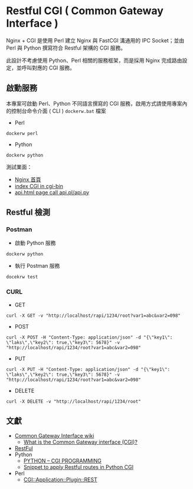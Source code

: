 # Restful CGI ( Common Gateway Interface )

Nginx + CGI 是使用 Perl 建立 Nginx 與 FastCGI 溝通用的 IPC Socket；並由 Perl 與 Python 撰寫符合 Restful 架構的 CGI 服務。

此設計不考慮使用 Python、Perl 相關的服務框架，而是採用 Nginx 完成路由設定，並呼叫對應的 CGI 服務。

## 啟動服務

本專案可啟動 Perl、Python 不同語言撰寫的 CGI 服務，啟用方式請使用專案內的控制台命令介面 ( CLI ) ```dockerw.bat``` 檔案

+ Perl
```
dockerw perl
```

+ Python
```
dockerw python
```

測試業面：
+ [Nginx 首頁](http://localhost/)
+ [index CGI in cgi-bin](http://localhost/cgi-bin)
+ [api.html page call api.pl/api.py](http://localhost/api.html)

## Restful 檢測

### Postman

+ 啟動 Python 服務
```
dockerw python
```

+ 執行 Postman 服務
```
docekrw test
```

### CURL

+ GET
```
curl -X GET -v "http://localhost/rapi/1234/root?var1=abc&var2=098"
```

+ POST
```
curl -X POST -H "Content-Type: application/json" -d "{\"key1\": \"laks\",\"key2\": true,\"key3\": 5678}" -v "http://localhost/rapi/1234/root?var1=abc&var2=098"
```

+ PUT
```
curl -X PUT -H "Content-Type: application/json" -d "{\"key1\": \"laks\",\"key2\": true,\"key3\": 5678}" -v "http://localhost/rapi/1234/root?var1=abc&var2=098"
```

+ DELETE
```
curl -X DELETE -v "http://localhost/rapi/1234/root"
```

## 文獻

+ [Common Gateway Interface wiki](https://zh.wikipedia.org/zh-tw/%E9%80%9A%E7%94%A8%E7%BD%91%E5%85%B3%E6%8E%A5%E5%8F%A3)
    - [What is the Common Gateway interface (CGI)?](https://mixwithmarketing.com/2022/02/what-is-the-common-gateway-interface-cgi/)
+ [RestFul](https://zh.wikipedia.org/zh-tw/%E8%A1%A8%E7%8E%B0%E5%B1%82%E7%8A%B6%E6%80%81%E8%BD%AC%E6%8D%A2)
+ Python
    - [PYTHON – CGI PROGRAMMING](https://prutor.ai/python-cgi-programming/)
    - [Snippet to apply Restful routes in Python CGI](https://gist.github.com/mittmannv8/2ce00275f139e0a5a7732e068ec79333)
+ Perl
    - [CGI::Application::Plugin::REST](https://metacpan.org/pod/CGI::Application::Plugin::REST)
